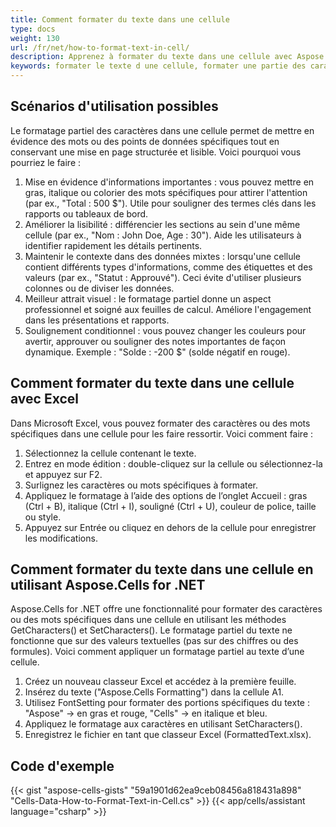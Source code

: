 ```yaml
---
title: Comment formater du texte dans une cellule
type: docs
weight: 130
url: /fr/net/how-to-format-text-in-cell/
description: Apprenez à formater du texte dans une cellule avec Aspose.Cells.
keywords: formater le texte d une cellule, formater une partie des caractères d une cellule, comment ajouter plusieurs formats au texte d une cellule, surligner une partie d une cellule, formater une partie de la cellule, formater du texte dans des cellules, formater du texte dans une cellule.
---
```


## **Scénarios d'utilisation possibles**
Le formatage partiel des caractères dans une cellule permet de mettre en évidence des mots ou des points de données spécifiques tout en conservant une mise en page structurée et lisible. Voici pourquoi vous pourriez le faire :

1. Mise en évidence d'informations importantes : vous pouvez mettre en gras, italique ou colorier des mots spécifiques pour attirer l'attention (par ex., "Total : 500 $"). Utile pour souligner des termes clés dans les rapports ou tableaux de bord.
1. Améliorer la lisibilité : différencier les sections au sein d'une même cellule (par ex., "Nom : John Doe, Age : 30"). Aide les utilisateurs à identifier rapidement les détails pertinents.
1. Maintenir le contexte dans des données mixtes : lorsqu'une cellule contient différents types d'informations, comme des étiquettes et des valeurs (par ex., "Statut : Approuvé"). Ceci évite d'utiliser plusieurs colonnes ou de diviser les données.
1. Meilleur attrait visuel : le formatage partiel donne un aspect professionnel et soigné aux feuilles de calcul. Améliore l'engagement dans les présentations et rapports.
1. Soulignement conditionnel : vous pouvez changer les couleurs pour avertir, approuver ou souligner des notes importantes de façon dynamique. Exemple : "Solde : -200 $" (solde négatif en rouge).

## **Comment formater du texte dans une cellule avec Excel**
Dans Microsoft Excel, vous pouvez formater des caractères ou des mots spécifiques dans une cellule pour les faire ressortir. Voici comment faire :
1. Sélectionnez la cellule contenant le texte.
1. Entrez en mode édition : double-cliquez sur la cellule ou sélectionnez-la et appuyez sur F2.
1. Surlignez les caractères ou mots spécifiques à formater.
1. Appliquez le formatage à l’aide des options de l’onglet Accueil : gras (Ctrl + B), italique (Ctrl + I), souligné (Ctrl + U), couleur de police, taille ou style.
1. Appuyez sur Entrée ou cliquez en dehors de la cellule pour enregistrer les modifications.

## **Comment formater du texte dans une cellule en utilisant Aspose.Cells for .NET**
Aspose.Cells for .NET offre une fonctionnalité pour formater des caractères ou des mots spécifiques dans une cellule en utilisant les méthodes GetCharacters() et SetCharacters(). Le formatage partiel du texte ne fonctionne que sur des valeurs textuelles (pas sur des chiffres ou des formules). Voici comment appliquer un formatage partiel au texte d’une cellule.

1. Créez un nouveau classeur Excel et accédez à la première feuille.
1. Insérez du texte ("Aspose.Cells Formatting") dans la cellule A1.
1. Utilisez FontSetting pour formater des portions spécifiques du texte : "Aspose" → en gras et rouge, "Cells" → en italique et bleu.
1. Appliquez le formatage aux caractères en utilisant SetCharacters().
1. Enregistrez le fichier en tant que classeur Excel (FormattedText.xlsx).

## **Code d'exemple**
{{< gist "aspose-cells-gists" "59a1901d62ea9ceb08456a818431a898" "Cells-Data-How-to-Format-Text-in-Cell.cs" >}}
{{< app/cells/assistant language="csharp" >}}
